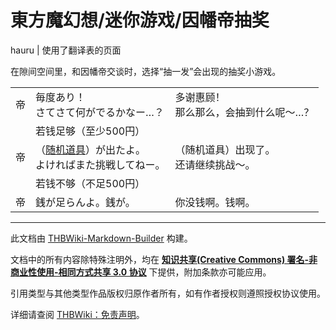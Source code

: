 # 東方魔幻想/迷你游戏/因幡帝抽奖

<!-- source html: G:\repos\THBWiki-Markdown-Builder\THBWikiMarkdown\Temp\main\b\bc\ns0%3A%E6%9D%B1%E6%96%B9%E9%AD%94%E5%B9%BB%E6%83%B3%2F%E8%BF%B7%E4%BD%A0%E6%B8%B8%E6%88%8F%2F%E5%9B%A0%E5%B9%A1%E5%B8%9D%E6%8A%BD%E5%A5%96.html -->

hauru | 使用了翻译表的页面

在隙间空间里，和因幡帝交谈时，选择“抽一发”会出现的抽奖小游戏。

  
  

  


<table><tbody><tr class="tt-content" id="=-1" data-pos="&#91;&quot;=&quot;,1&#93;"><td id="帝" class="tt-char" lang="zh"><div class="poem">帝</div></td><td class="tt-ja" lang="ja"><div class="poem">毎度あり！<br>さてさて何がでるかなー…？</div></td><td class="tt-zh" lang="zh"><div class="poem">多谢惠顾！<br>那么那么，会抽到什么呢～…？</div></td></tr><tr class="tt-status-header" id="=-2" data-pos="&#91;&quot;=&quot;,2&#93;"><td class="tt-s" lang="zh"><div class="poem"></div></td><td colspan="2" class="tt-status" lang="zh"><div class="poem">若钱足够（至少500円）</div></td></tr><tr class="tt-content" id="=-3" data-pos="&#91;&quot;=&quot;,3&#93;"><td id="帝" class="tt-char" lang="zh"><div class="poem">帝</div></td><td class="tt-ja" lang="ja"><div class="poem">（<a href="./東方魔幻想-道具信息.md" title="東方魔幻想/道具信息">随机道具</a>）が出たよ。<br>よければまた挑戦してねー。</div></td><td class="tt-zh" lang="zh"><div class="poem">（随机道具）出现了。<br>还请继续挑战～。</div></td></tr><tr class="tt-status-header" id="=-4" data-pos="&#91;&quot;=&quot;,4&#93;"><td class="tt-s" lang="zh"><div class="poem"></div></td><td colspan="2" class="tt-status" lang="zh"><div class="poem">若钱不够（不足500円）</div></td></tr><tr class="tt-content" id="=-5" data-pos="&#91;&quot;=&quot;,5&#93;"><td id="帝" class="tt-char" lang="zh"><div class="poem">帝</div></td><td class="tt-ja" lang="ja"><div class="poem">銭が足らんよ。銭が。</div></td><td class="tt-zh" lang="zh"><div class="poem">你没钱啊。钱啊。</div></td></tr></tbody></table>







---

此文档由 [THBWiki-Markdown-Builder](https://github.com/Delsin-Yu/THBWiki-Markdown-Builder) 构建。

文档中的所有内容除特殊注明外，均在 [**知识共享(Creative Commons) 署名-非商业性使用-相同方式共享 3.0 协议**](https://creativecommons.org/licenses/by-sa/3.0/deed.zh-hans) 下提供，附加条款亦可能应用。

引用类型与其他类型作品版权归原作者所有，如有作者授权则遵照授权协议使用。

详细请查阅 [THBWiki：免责声明](https://thbwiki.cc/THBWiki:%E5%85%8D%E8%B4%A3%E5%A3%B0%E6%98%8E)。

